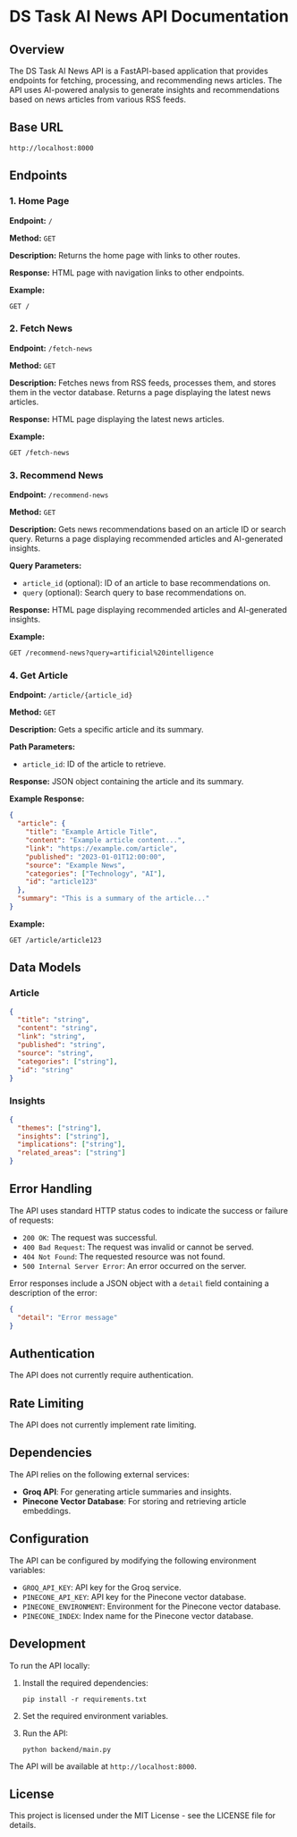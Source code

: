 # DS Task AI News API Documentation

## Overview

The DS Task AI News API is a FastAPI-based application that provides endpoints for fetching, processing, and recommending news articles. The API uses AI-powered analysis to generate insights and recommendations based on news articles from various RSS feeds.

## Base URL

```
http://localhost:8000
```

## Endpoints

### 1. Home Page

**Endpoint:** `/`

**Method:** `GET`

**Description:** Returns the home page with links to other routes.

**Response:** HTML page with navigation links to other endpoints.

**Example:**
```
GET /
```

### 2. Fetch News

**Endpoint:** `/fetch-news`

**Method:** `GET`

**Description:** Fetches news from RSS feeds, processes them, and stores them in the vector database. Returns a page displaying the latest news articles.

**Response:** HTML page displaying the latest news articles.

**Example:**
```
GET /fetch-news
```

### 3. Recommend News

**Endpoint:** `/recommend-news`

**Method:** `GET`

**Description:** Gets news recommendations based on an article ID or search query. Returns a page displaying recommended articles and AI-generated insights.

**Query Parameters:**
- `article_id` (optional): ID of an article to base recommendations on.
- `query` (optional): Search query to base recommendations on.

**Response:** HTML page displaying recommended articles and AI-generated insights.

**Example:**
```
GET /recommend-news?query=artificial%20intelligence
```

### 4. Get Article

**Endpoint:** `/article/{article_id}`

**Method:** `GET`

**Description:** Gets a specific article and its summary.

**Path Parameters:**
- `article_id`: ID of the article to retrieve.

**Response:** JSON object containing the article and its summary.

**Example Response:**
```json
{
  "article": {
    "title": "Example Article Title",
    "content": "Example article content...",
    "link": "https://example.com/article",
    "published": "2023-01-01T12:00:00",
    "source": "Example News",
    "categories": ["Technology", "AI"],
    "id": "article123"
  },
  "summary": "This is a summary of the article..."
}
```

**Example:**
```
GET /article/article123
```

## Data Models

### Article

```json
{
  "title": "string",
  "content": "string",
  "link": "string",
  "published": "string",
  "source": "string",
  "categories": ["string"],
  "id": "string"
}
```

### Insights

```json
{
  "themes": ["string"],
  "insights": ["string"],
  "implications": ["string"],
  "related_areas": ["string"]
}
```

## Error Handling

The API uses standard HTTP status codes to indicate the success or failure of requests:

- `200 OK`: The request was successful.
- `400 Bad Request`: The request was invalid or cannot be served.
- `404 Not Found`: The requested resource was not found.
- `500 Internal Server Error`: An error occurred on the server.

Error responses include a JSON object with a `detail` field containing a description of the error:

```json
{
  "detail": "Error message"
}
```

## Authentication

The API does not currently require authentication.

## Rate Limiting

The API does not currently implement rate limiting.

## Dependencies

The API relies on the following external services:

- **Groq API**: For generating article summaries and insights.
- **Pinecone Vector Database**: For storing and retrieving article embeddings.

## Configuration

The API can be configured by modifying the following environment variables:

- `GROQ_API_KEY`: API key for the Groq service.
- `PINECONE_API_KEY`: API key for the Pinecone vector database.
- `PINECONE_ENVIRONMENT`: Environment for the Pinecone vector database.
- `PINECONE_INDEX`: Index name for the Pinecone vector database.

## Development

To run the API locally:

1. Install the required dependencies:
   ```
   pip install -r requirements.txt
   ```

2. Set the required environment variables.

3. Run the API:
   ```
   python backend/main.py
   ```

The API will be available at `http://localhost:8000`.

## License

This project is licensed under the MIT License - see the LICENSE file for details.
